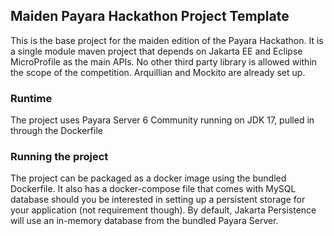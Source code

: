 ## Maiden Payara Hackathon Project Template

This is the base project for the maiden edition of the Payara Hackathon. It is a single module maven project that depends on Jakarta EE and Eclipse MicroProfile as the main APIs. No other third party library is allowed within the scope of the competition. Arquillian and Mockito are already set up. 

### Runtime
The project uses Payara Server 6 Community running on JDK 17, pulled in through the Dockerfile

### Running the project
The project can be packaged as a docker image using the bundled Dockerfile. It also has a docker-compose file that comes with MySQL database should you be interested in setting up a persistent storage for your application (not requirement though). By default, Jakarta Persistence will use an in-memory database from the bundled Payara Server. 
